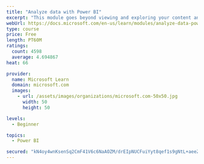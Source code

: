 ```yaml
---
title: "Analyze data with Power BI"
excerpt: "This module goes beyond viewing and exploring your content and explains how to interact with it by working with reports and dashboards to uncover and share new business insights."
webUrl: https://docs.microsoft.com/en-us/learn/modules/analyze-data-power-bi/
type: course
price: Free
length: PT60M
ratings:
  count: 4598
  average: 4.694867
heat: 66

provider:
  name: Microsoft Learn
  domain: microsoft.com
  images:
    - url: /assets/images/organizations/microsoft.com-50x50.jpg
      width: 50
      height: 50

levels:
  - Beginner

topics:
  - Power BI

secured: "kN4oy4wnKsenSq2CmF41V6c6NaAOZM/drEIpNUCFuiYyt8qef1s9gNtL+aeeZ/Gf7G3E1iyFE5TBN4vgx6i8l/WA2kpKGL006Kd6Sj021FroKSbI8zdKFN2M9v3O1vPSy5lRU1v948syrRHfHuUJb2YrE2qki5WLajAwgvw67Y2yZjmuiDTJ+D75QURcb5yalLMCVFdDyhhSXfdpkCoVUALzbdYIGRBbTaQqrmjuPoUILgSTtEJUe4GsuFncT3m4MQTUK+c5G8xjpdU03G6SE6X9bfeKnadhyv4TQUts/+HssRPNrFHSn/sOwZ+R/s8Kdk2iqrDq54hBLw1X66tbovIVayl+wZmsXW1WUmaUx92JDVzyZZsmaVRL0U2KcGwAe38qAlYVR2heecx2g2D5aQ==;in7I9wwiL9kQ0cfR1dmHGQ=="
---
```


